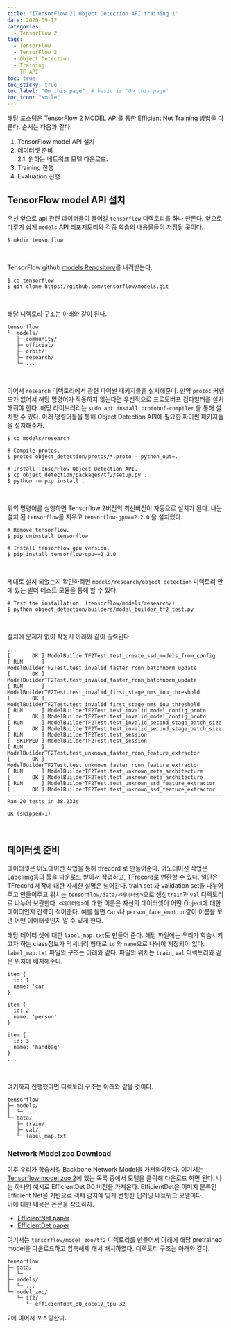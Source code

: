 ```yaml
---
title: "[TensorFlow 2] Object Detection API training 1"
date: 2020-09-12
categories:
  - TensorFlow 2
tags:
  - TensorFlow
  - TensorFlow 2
  - Object Detection
  - Training
  - TF API
toc: true
toc_sticky: true
toc_label: "On this page"  # basic is 'On this page'
toc_icon: "smile"
---
```


해당 포스팅은 TensorFlow 2 MODEL API를 통한 Efficient Net Training 방법을 다룬다.
순서는 다음과 같다.  
1. TensorFlow model API 설치
2. 데이터셋 준비  
    2.1. 원하는 네트워크 모델 다운로드.
3. Training 진행
4. Evaluation 진행

## TensorFlow model API 설치 
우선 앞으로 api 관련 데이터들이 들어갈 `tensorflow` 디렉토리를 하나 만든다. 
앞으로 다루기 쉽게 `models` API 리포지토리와 각종 학습의 내용물들이 저장될 곳이다.
```shell
$ mkdir tensorflow
```
<br>

TensorFlow github [models Repository](https://github.com/tensorflow/models )를 내려받는다.
```shell
$ cd tensorflow
$ git clone https://github.com/tensorflow/models.git
``` 
<br>

해당 디렉토리 구조는 아래와 같이 된다.
```
tensorflow
└─ models/
   ├─ community/
   ├─ official/
   ├─ orbit/
   ├─ research/
   └─ ...
```
<br>  
  
이어서 `research` 디렉토리에서 관련 파이썬 패키지들을 설치해준다. 만약 `protoc` 커맨드가 없어서 해당 명령어가 작동하지 않는다면 우선적으로 
프로토버프 컴파일러를 설치해줘야 한다. 해당 라이브러리는 `sudo apt install protobuf-compiler` 을 통해 설치할 수 있다. 아래 명령어들을 
통해 Object Detection API에 필요한 파이썬 패키지들을 설치해주자.
```shell
$ cd models/research

# Compile protos.
$ protoc object_detection/protos/*.proto --python_out=.

# Install TensorFlow Object Detection API.
$ cp object_detection/packages/tf2/setup.py .
$ python -m pip install .
```
<br>

위의 명령어를 실행하면 Tensorflow 2버전의 최신버전이 자동으로 설치가 된다. 나는 설치 된 `tensorflow`를 지우고 `tensorflow-gpu==2.2.0` 을 설치했다. 
```shell
# Remove tensorflow.
$ pip uninstall tensorflow

# Install tensorflow gpu version.
$ pip install tensorflow-gpu==2.2.0
```
<br>

제대로 설치 되었는지 확인하려면 `models/research/object_detection` 디렉토리 안에 있는 빌더 테스트 모듈을 통해 할 수 있다.
```shell
# Test the installation. (tensorflow/models/research/)
$ python object_detection/builders/model_builder_tf2_test.py
```
<br>

설치에 문제가 없이 작동시 아래와 같이 출력된다
```shell
...
[       OK ] ModelBuilderTF2Test.test_create_ssd_models_from_config
[ RUN      ] ModelBuilderTF2Test.test_invalid_faster_rcnn_batchnorm_update
[       OK ] ModelBuilderTF2Test.test_invalid_faster_rcnn_batchnorm_update
[ RUN      ] ModelBuilderTF2Test.test_invalid_first_stage_nms_iou_threshold
[       OK ] ModelBuilderTF2Test.test_invalid_first_stage_nms_iou_threshold
[ RUN      ] ModelBuilderTF2Test.test_invalid_model_config_proto
[       OK ] ModelBuilderTF2Test.test_invalid_model_config_proto
[ RUN      ] ModelBuilderTF2Test.test_invalid_second_stage_batch_size
[       OK ] ModelBuilderTF2Test.test_invalid_second_stage_batch_size
[ RUN      ] ModelBuilderTF2Test.test_session
[  SKIPPED ] ModelBuilderTF2Test.test_session
[ RUN      ] ModelBuilderTF2Test.test_unknown_faster_rcnn_feature_extractor
[       OK ] ModelBuilderTF2Test.test_unknown_faster_rcnn_feature_extractor
[ RUN      ] ModelBuilderTF2Test.test_unknown_meta_architecture
[       OK ] ModelBuilderTF2Test.test_unknown_meta_architecture
[ RUN      ] ModelBuilderTF2Test.test_unknown_ssd_feature_extractor
[       OK ] ModelBuilderTF2Test.test_unknown_ssd_feature_extractor
----------------------------------------------------------------------
Ran 20 tests in 38.233s

OK (skipped=1)
```
<br>  

## 데이터셋 준비 
데이터셋은 어노테이션 작업을 통해 tfrecord 로 만들어준다. 어노테이션 작업은 [Labelimg](https://github.com/tzutalin/labelImg )등의 툴을
다운로드 받아서 작업하고, TFrecord로 변환할 수 있다. 일단은 TFrecord 제작에 대한 자세한 설명은 넘어간다. train set 과 validation set을
나누어주고 만들어주고 위치는 `tensorflow/data/<데이터명>`으로 생성`train`과 `val` 디렉토리로 나누어 보관한다. `<데이터명>`에 대한 이름은 자신의
데이터셋이 어떤 Object에 대한 데이터인지 간략히 적어준다. 예를 들면 `Cars`나 `person_face_emotion`같이 이름을 보면 어떤 데이터셋인지 알 수 
있게 한다.<br>

해당 데이터 셋에 대한 `label_map.txt`도 만들어 준다. 해당 파일에는 우리가 학습시키고자 하는 class정보가 딕셔너리 형태로 `id` 와 `name`으로
 나뉘어 저장되어 있다. `label_map.txt` 파일의 구조는 아래와 같다. 파일의 위치는 `train`, `val` 디렉토리와 같은 위치에 배치해준다.
```shell
item {
  id: 1
  name: 'car'
}

item {
  id: 2
  name: 'person'
}

item {
  id: 3
  name: 'handbag'
}
...

```
<br>

여기까지 진행했다면 디렉토리 구조는 아래와 같을 것이다.
```shell
tensorflow
├─ models/
│  └─ ...
└─ data/
   ├─ train/
   ├─ val/
   └─ label_map.txt
```

### Network Model zoo Download
이후 우리가 학습시킬 Backbone Network Model을 가져와야한다. 여기서는 [Tensorflow model zoo 2](https://github.com/tensorflow/models/blob/master/research/object_detection/g3doc/tf2_detection_zoo.md )에
있는 목록 중에서 모델을 클릭해 다운로드 하면 된다. 나는 하나의 예시로 EfficientDet D0 버전을 가져온다. EfficientDet은 이미지 분류인 
Efficient Net을 기반으로 객체 감지에 맞게 변형한 딥러닝 네트워크 모델이다.   
이에 대한 내용은 논문을 참조하자.
 - [EfficientNet paper](https://arxiv.org/abs/1905.11946)
 - [EfficientDet paper](https://arxiv.org/abs/1911.09070)

여기서는 `tensorflow/model_zoo/tf2` 디렉토리를 만들어서 아래에 해당 pretrained model을 다운로드하고 압축해제 해서 배치하였다. 디렉토리 구조는
아래와 같다.

```shell
tensorflow
├─ data/
│  └─ ...
├─ models/
│  └─ ...
└─ model_zoo/
   └─ tf2/
      └─ efficientdet_d0_coco17_tpu-32
```

2에 이어서 포스팅한다. 
